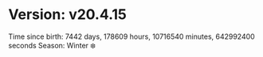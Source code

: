 # Version: v20.4.15
Time since birth: 7442 days, 178609 hours, 10716540 minutes, 642992400 seconds
Season: Winter ❄️

